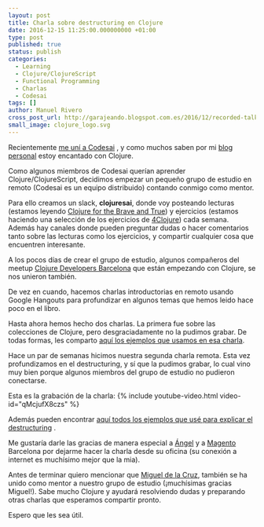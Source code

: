 ```yaml
---
layout: post
title: Charla sobre destructuring en Clojure
date: 2016-12-15 11:25:00.000000000 +01:00
type: post
published: true
status: publish
categories:
  - Learning
  - Clojure/ClojureScript
  - Functional Programming
  - Charlas
  - Codesai
tags: []
author: Manuel Rivero
cross_post_url: http://garajeando.blogspot.com.es/2016/12/recorded-talk-about-destructuring-in.html
small_image: clojure_logo.svg
---
```


Recientemente 
<a href="http://garajeando.blogspot.com.es/2016/11/codesai.html">me uní a Codesai</a>
, y como muchos saben por mi <a href="http://garajeando.blogspot.com.es/">blog personal</a> estoy encantado con Clojure.

Como algunos miembros de Codesai querían aprender Clojure/ClojureScript, decidimos empezar un pequeño grupo de estudio en remoto (Codesai es un equipo distribuido) contando conmigo como mentor.

Para ello creamos un slack, <b>clojuresai</b>, donde voy posteando lecturas (estamos leyendo 
<a href="http://www.braveclojure.com/clojure-for-the-brave-and-true/">Clojure for the Brave and True</a>) y ejercicios (estamos haciendo una selección de los ejercicios de 
<a href="http://www.4clojure.com/">4Clojure</a>) cada semana. Además hay canales donde pueden preguntar dudas o hacer comentarios tanto sobre las lecturas como los ejercicios, y compartir cualquier cosa que encuentren interesante.

A los pocos días de crear el grupo de estudio, algunos compañeros del meetup <a href="https://www.meetup.com/ClojureBCN/">Clojure Developers Barcelona</a> que están empezando con Clojure, se nos unieron también.

De vez en cuando, hacemos charlas introductorias en remoto usando Google Hangouts para profundizar en algunos temas que hemos leido hace poco en el libro.

Hasta ahora hemos hecho dos charlas. La primera fue sobre las colecciones de Clojure, pero desgraciadamente no la pudimos grabar. De todas formas, les comparto <a href="https://gist.github.com/trikitrok/57d5a6a221682f1c3b4c">aquí los ejemplos que usamos en esa charla</a>.

Hace un par de semanas hicimos nuestra segunda charla remota. Esta vez profundizamos en el destructuring, y sí que la pudimos grabar, lo cual vino muy bien porque algunos miembros del grupo de estudio no pudieron conectarse.

Esta es la grabación de la charla:
{% include youtube-video.html video-id="qMcjufX8czs" %}

Además pueden encontrar <a href="https://gist.github.com/trikitrok/e24b0a8ecacf8c1ae726#file-destructuring-talk-clj">aquí todos los ejemplos que usé para explicar el destructuring</a> .

Me gustaría darle las gracias de manera especial a <a href="https://twitter.com/rojo_angel">Ángel</a> y a <a href="https://twitter.com/magento">Magento</a> Barcelona por dejarme hacer la charla desde su oficina (su conexión a internet es muchísimo mejor que la mia).

Antes de terminar quiero mencionar que <a href="https://twitter.com/mgdelacroix">Miguel de la Cruz</a>, también se ha unido como mentor a nuestro grupo de estudio (¡muchísimas gracias Miguel!). Sabe mucho Clojure y ayudará resolviendo dudas y preparando otras charlas que esperamos compartir pronto.

Espero que les sea útil.